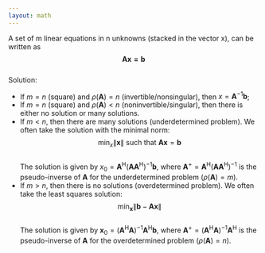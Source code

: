 ```yaml
---
layout: math
---
```

A set of m linear equations in n unknowns (stacked in the vector x), can be written as  
$$
\boldsymbol{A x=b}
$$  
Solution:  
- If $m=n$ (square) and $\rho(\boldsymbol{A})=n$ (invertible/nonsingular), then $x=\boldsymbol{A}^{-1} \boldsymbol{b}$;
- If $m=n$ (square) and $\rho(\boldsymbol{A})<n$ (noninvertible/singular), then there is either no solution or many solutions.
- If $m<n$, then there are many solutions (underdetermined problem). We often take the solution with the minimal norm:  
$$
\min _x\|\boldsymbol{x}\| \text { such that } \boldsymbol{A} \boldsymbol{x}=\boldsymbol{b}
$$  
The solution is given by $x_0=\boldsymbol{A}^{\mathrm{H}}\left(\boldsymbol{A A ^ { \mathrm { H } }}\right)^{-1} \boldsymbol{b}$, where $\boldsymbol{A}^{+}=\boldsymbol{A}^{\mathrm{H}}\left(\boldsymbol{A A ^ { \mathrm { H } }}\right)^{-1}$ is the pseudo-inverse of $\boldsymbol{A}$ for the underdetermined problem ($\rho(\boldsymbol{A})=m$).  
- If $m>n$, then there is no solutions (overdetermined problem). We often take the least squares solution:  
$$
\min _{\boldsymbol{x}}\|\boldsymbol{b}-\boldsymbol{A} \boldsymbol{x}\|
$$  
The solution is given by $\boldsymbol{x}_0=\left(\boldsymbol{A}^{\mathrm{H}} \boldsymbol{A}\right)^{-1} \boldsymbol{A}^{\mathrm{H}} \boldsymbol{b}$, where $\boldsymbol{A}^{+}=\left(\boldsymbol{A}^{\mathrm{H}} \boldsymbol{A}\right)^{-1} \boldsymbol{A}^{\mathrm{H}}$ is the pseudo-inverse of $\boldsymbol{A}$ for the overdetermined problem ($\rho(\boldsymbol{A})=n$).  

